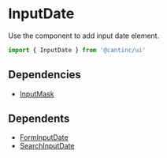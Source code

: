 # InputDate

Use the component to add input date element.

```typescript
import { InputDate } from '@cantinc/ui'
```

## Dependencies

- [InputMask](/interaction/input-mask)

## Dependents

- [FormInputDate](/forms/input-date)
- [SearchInputDate](/search/input-date)
